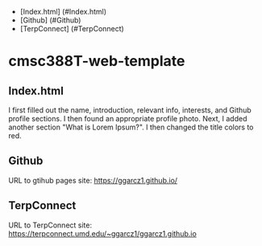 - [Index.html] (#Index.html)
- [Github] (#Github)
- [TerpConnect] (#TerpConnect)
# cmsc388T-web-template


## Index.html
I first filled out the name, introduction, relevant info, interests, and Github profile sections.  I then found an appropriate profile photo.  Next, I added another section "What is Lorem Ipsum?".  I then changed the title colors to red.

## Github
URL to gtihub pages site: https://ggarcz1.github.io/


## TerpConnect
URL to TerpConnect site: https://terpconnect.umd.edu/~ggarcz1/ggarcz1.github.io
